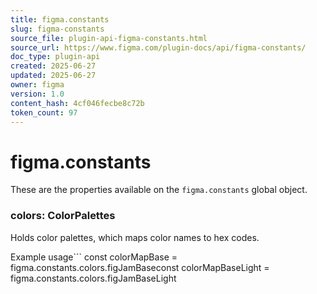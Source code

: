 ```yaml
---
title: figma.constants
slug: figma-constants
source_file: plugin-api-figma-constants.html
source_url: https://www.figma.com/plugin-docs/api/figma-constants/
doc_type: plugin-api
created: 2025-06-27
updated: 2025-06-27
owner: figma
version: 1.0
content_hash: 4cf046fecbe8c72b
token_count: 97
---
```

# figma.constants

These are the properties available on the `figma.constants` global object.

### colors: ColorPalettes

Holds color palettes, which maps color names to hex codes.

Example usage```
const colorMapBase = figma.constants.colors.figJamBaseconst colorMapBaseLight = figma.constants.colors.figJamBaseLight
```[View more →](/plugin-docs/api/properties/figma-constants-colors/)